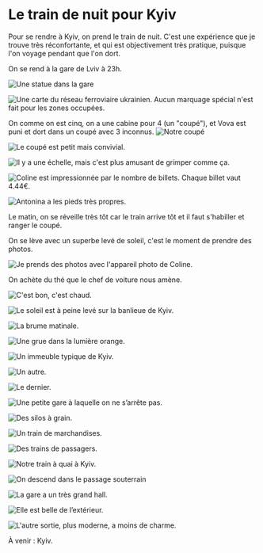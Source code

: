 # Le train de nuit pour Kyiv

Pour se rendre à Kyiv, on prend le train de nuit. C'est une expérience que je
trouve très réconfortante, et qui est objectivement très pratique, puisque l'on
voyage pendant que l'on dort.

On se rend à la gare de Lviv à 23h.

![Une statue dans la gare](images/trajet_lviv_kyiv/gare_de_lviv.jpg)

![Une carte du réseau ferroviaire ukrainien. Aucun marquage spécial n'est fait pour les zones occupées.](images/trajet_lviv_kyiv/carte_ukraine.jpg)

On comme on est cinq, on a une cabine pour 4 (un "coupé"), et Vova est puni et
dort dans un coupé avec 3 inconnus.
![Notre coupé](images/trajet_lviv_kyiv/le_coupe.jpg)

![Le coupé est petit mais convivial.](images/trajet_lviv_kyiv/vue_d_en_haut.jpg)

![Il y a une échelle, mais c'est plus amusant de grimper comme ça.](images/trajet_lviv_kyiv/coline_grimpe.jpg)

![Coline est impressionnée par le nombre de billets. Chaque billet vaut 4.44€.](images/trajet_lviv_kyiv/coline_billets.jpg)

![Antonina a les pieds très propres.](images/trajet_lviv_kyiv/coupe_orteils.jpg)

Le matin, on se réveille très tôt car le train arrive tôt et il faut s'habiller
et ranger le coupé.

On se lève avec un superbe levé de soleil, c'est le moment de prendre des
photos.

![Je prends des photos avec l'appareil photo de Coline.](images/trajet_lviv_kyiv/emile_photographe.jpg)

On achète du thé que le chef de voiture nous amène.

![C'est bon, c'est chaud.](images/trajet_lviv_kyiv/the.jpg)

![Le soleil est à peine levé sur la banlieue de Kyiv.](images/trajet_lviv_kyiv/banlieue_tot.jpg)

![La brume matinale.](images/trajet_lviv_kyiv/brume_matinale.jpg)

![Une grue dans la lumière orange.](images/trajet_lviv_kyiv/grue.jpg)

![Un immeuble typique de Kyiv.](images/trajet_lviv_kyiv/immeuble_1.jpg)

![Un autre.](images/trajet_lviv_kyiv/immeuble_2.jpg)

![Le dernier.](images/trajet_lviv_kyiv/immeuble_3.jpg)

![Une petite gare à laquelle on ne s’arrête pas.](images/trajet_lviv_kyiv/petite_gare.jpg)

![Des silos à grain.](images/trajet_lviv_kyiv/silos.jpg)

![Un train de marchandises.](images/trajet_lviv_kyiv/train_marchandises.jpg)

![Des trains de passagers.](images/trajet_lviv_kyiv/trains_arret.jpg)

![Notre train à quai à Kyiv.](images/trajet_lviv_kyiv/train.jpg)

![On descend dans le passage souterrain](images/trajet_lviv_kyiv/gare_souterain.jpg)

![La gare a un très grand hall.](images/trajet_lviv_kyiv/gare_kyiv_interieur.jpg)

![Elle est belle de l’extérieur.](images/trajet_lviv_kyiv/gare_kyiv_exterieur.jpg)

![L'autre sortie, plus moderne, a moins de charme.](images/trajet_lviv_kyiv/gare_kyiv_moderne.jpg)

À venir : Kyiv.